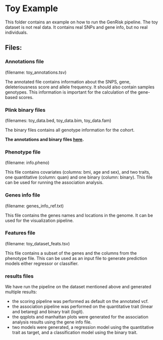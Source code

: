 # Toy Example

This folder contains an example on how to run the GenRisk pipeline.
The toy dataset is not real data. It contains real SNPs and gene info, but no real individuals.

## Files:

### Annotations file
(filename: toy_annotations.tsv)

The annotated file contains information about the SNPS, gene, deleteriousness score and allele frequency.
It should also contain samples genotypes. This information is important for the calculation of the gene-based scores.

### Plink binary files
(filenames: toy_data.bed, toy_data.bim, toy_data.fam)

The binary files contains all genotype information for the cohort.

**The annotations and binary files [here](https://uni-bonn.sciebo.de/s/Ih1Hhrf5ek8u8sa).**

### Phenotype file
(filename: info.pheno)

This file contains covariates (columns: bmi, age and sex), and two traits, one quantitative (column: quan) and one binary (column: binary).
This file can be used for running the association analysis.

### Genes info file
(filename: genes_info_ref.txt)

This file contains the genes names and locations in the genome. It can be used for the visualization pipeline.

### Features file
(filename: toy_dataset_feats.tsv)

This file contains a subset of the genes and the columns from the phenotype file. This can be used as an input file to generate prediction models either regressor or classifier.

### results files
We have run the pipeline on the dataset mentioned above and generated multiple results:
- the scoring pipeline was performed as default on the annotated vcf.
- the association pipeline was performed on the quantitative trait (linear and betareg) and binary trait (logit).
- the qqplots and manhattan plots were generated for the association analysis results using the gene info file.
- two models were generated, a regression model using the quantitative trait as target, and a classification model using the binary trait.
